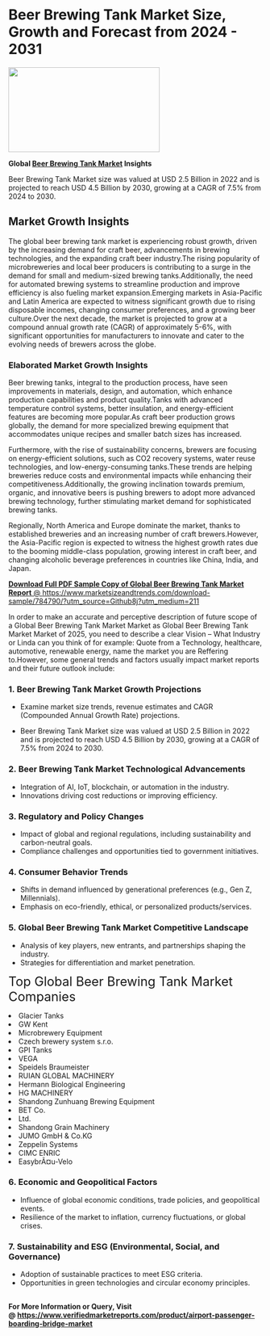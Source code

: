 <H1>Beer Brewing Tank Market Size, Growth and Forecast from 2024 - 2031</H1><img class="aligncenter size-medium wp-image-584254" src="https://thirdeyenews.in/wp-content/uploads/2024/09/Global-Market-Research-300x168.jpeg" alt="" width="300" height="168" /><p><strong>Global&nbsp;<a href="https://www.marketsizeandtrends.com/download-sample/784790/?utm_source=Github8j?utm_medium=211">Beer Brewing Tank Market</a> Insights</strong></p><p>Beer Brewing Tank Market size was valued at USD 2.5 Billion in 2022 and is projected to reach USD 4.5 Billion by 2030, growing at a CAGR of 7.5% from 2024 to 2030.</p><p><h2>Market Growth Insights</h2> <p>The global beer brewing tank market is experiencing robust growth, driven by the increasing demand for craft beer, advancements in brewing technologies, and the expanding craft beer industry.The rising popularity of microbreweries and local beer producers is contributing to a surge in the demand for small and medium-sized brewing tanks.Additionally, the need for automated brewing systems to streamline production and improve efficiency is also fueling market expansion.Emerging markets in Asia-Pacific and Latin America are expected to witness significant growth due to rising disposable incomes, changing consumer preferences, and a growing beer culture.Over the next decade, the market is projected to grow at a compound annual growth rate (CAGR) of approximately 5-6%, with significant opportunities for manufacturers to innovate and cater to the evolving needs of brewers across the globe.</p> <p><a href="#"></a></p> <h3>Elaborated Market Growth Insights</h3> <p>Beer brewing tanks, integral to the production process, have seen improvements in materials, design, and automation, which enhance production capabilities and product quality.Tanks with advanced temperature control systems, better insulation, and energy-efficient features are becoming more popular.As craft beer production grows globally, the demand for more specialized brewing equipment that accommodates unique recipes and smaller batch sizes has increased.</p> <p>Furthermore, with the rise of sustainability concerns, brewers are focusing on energy-efficient solutions, such as CO2 recovery systems, water reuse technologies, and low-energy-consuming tanks.These trends are helping breweries reduce costs and environmental impacts while enhancing their competitiveness.Additionally, the growing inclination towards premium, organic, and innovative beers is pushing brewers to adopt more advanced brewing technology, further stimulating market demand for sophisticated brewing tanks.</p> <p>Regionally, North America and Europe dominate the market, thanks to established breweries and an increasing number of craft brewers.However, the Asia-Pacific region is expected to witness the highest growth rates due to the booming middle-class population, growing interest in craft beer, and changing alcoholic beverage preferences in countries like China, India, and Japan.</p> <p><a href="#"></p><p><span class=""><strong>Download Full PDF Sample Copy of Global Beer Brewing Tank Market Report</strong> @ <a href="https://www.marketsizeandtrends.com/download-sample/784790/?utm_source=Github8j?utm_medium=211" target="_blank">https://www.marketsizeandtrends.com/download-sample/784790/?utm_source=Github8j?utm_medium=211</a></span></p><p>In order to make an accurate and perceptive description of future scope of a Global&nbsp;Beer Brewing Tank Market Market as Global&nbsp;Beer Brewing Tank Market Market of 2025, you need to describe a clear Vision &ndash; What Industry or Linda can you think of for example: Quote from a Technology, healthcare, automotive, renewable energy, name the market you are Reffering to.However, some general trends and factors usually impact market reports and their future outlook include:</p><h3>1.&nbsp;<strong>Beer Brewing Tank Market Growth Projections</strong></h3><ul><li>Examine market size trends, revenue estimates and CAGR (Compounded Annual Growth Rate) projections.</li><li><p>Beer Brewing Tank Market size was valued at USD 2.5 Billion in 2022 and is projected to reach USD 4.5 Billion by 2030, growing at a CAGR of 7.5% from 2024 to 2030.</p></li></ul><h3>2.&nbsp;<strong>Beer Brewing Tank Market Technological Advancements</strong></h3><ul><li>Integration of AI, IoT, blockchain, or automation in the industry.</li><li>Innovations driving cost reductions or improving efficiency.</li></ul><h3>3.&nbsp;<strong>Regulatory and Policy Changes</strong></h3><ul><li>Impact of global and regional regulations, including sustainability and carbon-neutral goals.</li><li>Compliance challenges and opportunities tied to government initiatives.</li></ul><h3>4.&nbsp;<strong>Consumer Behavior Trends</strong></h3><ul><li>Shifts in demand influenced by generational preferences (e.g., Gen Z, Millennials).</li><li>Emphasis on eco-friendly, ethical, or personalized products/services.</li></ul><h3>5.&nbsp;<strong>Global Beer Brewing Tank Market Competitive Landscape</strong></h3><ul><li>Analysis of key players, new entrants, and partnerships shaping the industry.</li><li>Strategies for differentiation and market penetration.</li></ul><p data-pm-slice="1 1 []"><span style="color: inherit; font-family: inherit; font-size: 25px;">Top Global Beer Brewing Tank Market Companies</span></p><div class="" data-test-id=""><p><li>Glacier Tanks</li><li> GW Kent</li><li> Microbrewery Equipment</li><li> Czech brewery system s.r.o.</li><li> GPI Tanks</li><li> VEGA</li><li> Speidels Braumeister</li><li> RUIAN GLOBAL MACHINERY</li><li> Hermann Biological Engineering</li><li> HG MACHINERY</li><li> Shandong Zunhuang Brewing Equipment</li><li> BET Co.</li><li>Ltd.</li><li> Shandong Grain Machinery</li><li> JUMO GmbH & Co.KG</li><li> Zeppelin Systems</li><li> CIMC ENRIC</li><li> EasybrÃ¤u-Velo</li></p></div><h3>6.&nbsp;<strong>Economic and Geopolitical Factors</strong></h3><ul><li>Influence of global economic conditions, trade policies, and geopolitical events.</li><li>Resilience of the market to inflation, currency fluctuations, or global crises.</li></ul><h3>7.&nbsp;<strong>Sustainability and ESG (Environmental, Social, and Governance)</strong></h3><ul><li>Adoption of sustainable practices to meet ESG criteria.</li><li>Opportunities in green technologies and circular economy principles.</li></ul><h2><strong style="font-size: 14px;">For More Information or Query, Visit @&nbsp;</strong><a style="background-color: #ffffff; font-size: 14px;" href="https://www.marketsizeandtrends.com/report/beer-brewing-tank-market/" target="_blank">https://www.verifiedmarketreports.com/product/airport-passenger-boarding-bridge-market</a></h2>